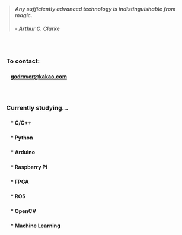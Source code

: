 > #### *Any sufficiently advanced technology is indistinguishable from magic.*
> ##### - Arthur C. Clarke

　

### 　**To contact:**
#### 　　godrover@kakao.com

　

### 　**Currently studying...**
#### 　　* C/C++
#### 　　* Python
#### 　　* Arduino
#### 　　* Raspberry Pi
#### 　　* FPGA
#### 　　* ROS
#### 　　* OpenCV
#### 　　* Machine Learning
